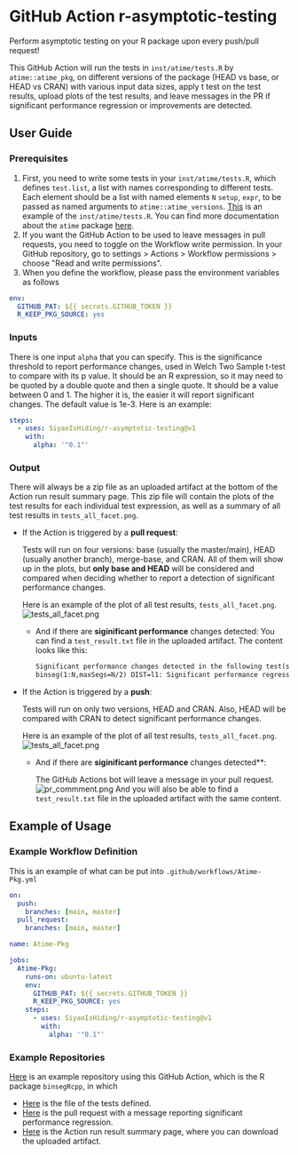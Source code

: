 # GitHub Action r-asymptotic-testing
Perform asymptotic testing on your R package upon every push/pull request!

This GitHub Action will run the tests in `inst/atime/tests.R` by `atime::atime_pkg`, on different versions of the package (HEAD vs base, or HEAD vs CRAN) with various input data sizes, apply t test on the test results, upload plots of the test results, and leave messages in the PR if significant performance regression or improvements are detected.

## User Guide
### Prerequisites
1. First, you need to write some tests in your `inst/atime/tests.R`, which defines `test.list`, a list with names corresponding to different tests. Each element should be a list with named elements `N` `setup`, `expr`, to be passed as named arguments to `atime::atime_versions`. [This](https://github.com/tdhock/binsegRcpp/blob/5e5e1349304238b6d20b55dff236989caafec239/inst/atime/tests.R) is an example of the `inst/atime/tests.R`. You can find more documentation about the `atime` package [here](https://github.com/tdhock/atime/blob/compare-dt-tidy/man/atime_pkg.Rd).
2. If you want the GitHub Action to be used to leave messages in pull requests, you need to toggle on the Workflow write permission. In your GitHub repository, go to settings > Actions > Workflow permissions > choose "Read and write permissions".
3. When you define the workflow, please pass the environment variables as follows
  ```yml
  env:
    GITHUB_PAT: ${{ secrets.GITHUB_TOKEN }}
    R_KEEP_PKG_SOURCE: yes
  ```

### Inputs
There is one input `alpha` that you can specify. This is the significance threshold to report performance changes, used in Welch Two Sample t-test to compare with its p value. It should be an R expression, so it may need to be quoted by a double quote and then a single quote. It should be a value between 0 and 1. The higher it is, the easier it will report significant changes. The default value is 1e-3.
Here is an example:
```yml
steps:
  - uses: SiyaoIsHiding/r-asymptotic-testing@v1
    with:
      alpha: '"0.1"'
```

### Output
There will always be a zip file as an uploaded artifact at the bottom of the Action run result summary page. This zip file will contain the plots of the test results for each individual test expression, as well as a summary of all test results in `tests_all_facet.png`.

* If the Action is triggered by a **pull request**:

  Tests will run on four versions: base (usually the master/main), HEAD (usually another branch), merge-base, and CRAN. All of them will show up in the plots, but **only base and HEAD** will be considered and compared when deciding whether to report a detection of significant performance changes.

  Here is an example of the plot of all test results, `tests_all_facet.png`.
  ![tests_all_facet.png](images/tests_all_facet_pr.png)
  * And if there are **siginificant performance** changes detected:
    You can find a `test_result.txt` file in the uploaded artifact. The content looks like this:
    ```txt
    Significant performance changes detected in the following test(s):
    binseg(1:N,maxSegs=N/2) DIST=l1: Significant performance regression
    ```
* If the Action is triggered by a **push**:
  
  Tests will run on only two versions, HEAD and CRAN. Also, HEAD will be compared with CRAN to detect significant performance changes.

  Here is an example of the plot of all test results, `tests_all_facet.png`.
  ![tests_all_facet.png](images/tests_all_facet_not_pr.png)

  * And if there are **siginificant performance** changes detected**:
  
    The GitHub Actions bot will leave a message in your pull request.
    ![pr_commment.png](images/pr_comment.png)
    And you will also be able to find a `test_result.txt` file in the uploaded artifact with the same content.

## Example of Usage
### Example Workflow Definition

This is an example of what can be put into `.github/workflows/Atime-Pkg.yml`
```yml
on:
  push:
    branches: [main, master]
  pull_request:
    branches: [main, master]

name: Atime-Pkg

jobs:
  Atime-Pkg:
    runs-on: ubuntu-latest
    env:
      GITHUB_PAT: ${{ secrets.GITHUB_TOKEN }}
      R_KEEP_PKG_SOURCE: yes
    steps:
      - uses: SiyaoIsHiding/r-asymptotic-testing@v1
        with:
          alpha: '"0.1"'
```
### Example Repositories 
[Here](https://github.com/SiyaoIsHiding/binsegRcpp) is an example repository using this GitHub Action, which is the R package `binsegRcpp`, in which 
* [Here](https://github.com/SiyaoIsHiding/binsegRcpp/blob/main/inst/atime/tests.R) is the file of the tests defined.
* [Here](https://github.com/SiyaoIsHiding/binsegRcpp/pull/4) is the pull request with a message reporting significant performance regression. 
* [Here](https://github.com/SiyaoIsHiding/binsegRcpp/actions/runs/4474255237) is the Action run result summary page, where you can download the uploaded artifact.



